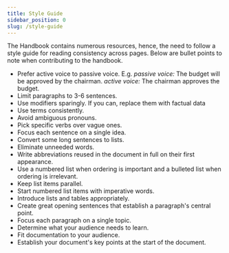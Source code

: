 ```yaml
---
title: Style Guide
sidebar_position: 0
slug: /style-guide
---
```




The Handbook contains numerous resources, hence, the need to follow a style guide for reading consistency across pages. Below are bullet points to note when contributing to the handbook.

- Prefer active voice to passive voice.
E.g. _passive voice:_ The budget will be approved by the chairman.
_active voice:_ The chairman approves the budget.
- Limit paragraphs to 3-6 sentences.
- Use modifiers sparingly. If you can, replace them with factual data
- Use terms consistently.
- Avoid ambiguous pronouns.
- Pick specific verbs over vague ones.
- Focus each sentence on a single idea.
- Convert some long sentences to lists.
- Eliminate unneeded words.
- Write abbreviations reused in the document in full on their first appearance.
- Use a numbered list when ordering is important and a bulleted list when ordering is irrelevant.
- Keep list items parallel.
- Start numbered list items with imperative words.
- Introduce lists and tables appropriately.
- Create great opening sentences that establish a paragraph's central point.
- Focus each paragraph on a single topic.
- Determine what your audience needs to learn.
- Fit documentation to your audience.
- Establish your document's key points at the start of the document.
